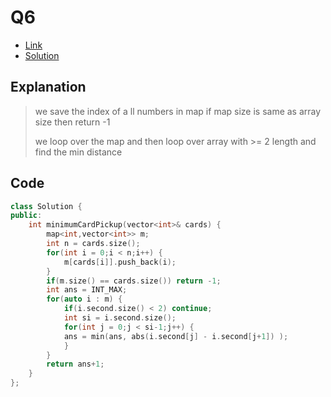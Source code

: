 # Q6

- [Link](https://leetcode.com/problems/minimum-consecutive-cards-to-pick-up)
- [Solution](https://leetcode.com/problems/minimum-consecutive-cards-to-pick-up/submissions/875660667/)

## Explanation

> we save the index of a ll numbers in map
> if map size is same as array size then return -1
>
> we loop over the map and then loop over array with >= 2 length and find the min distance


## Code

```cpp
class Solution {
public:
    int minimumCardPickup(vector<int>& cards) {
        map<int,vector<int>> m;
        int n = cards.size();
        for(int i = 0;i < n;i++) {
            m[cards[i]].push_back(i);
        }
        if(m.size() == cards.size()) return -1;
        int ans = INT_MAX;
        for(auto i : m) {
            if(i.second.size() < 2) continue;
            int si = i.second.size();
            for(int j = 0;j < si-1;j++) {
            ans = min(ans, abs(i.second[j] - i.second[j+1]) );
            }
        }
        return ans+1;
    }
};
```